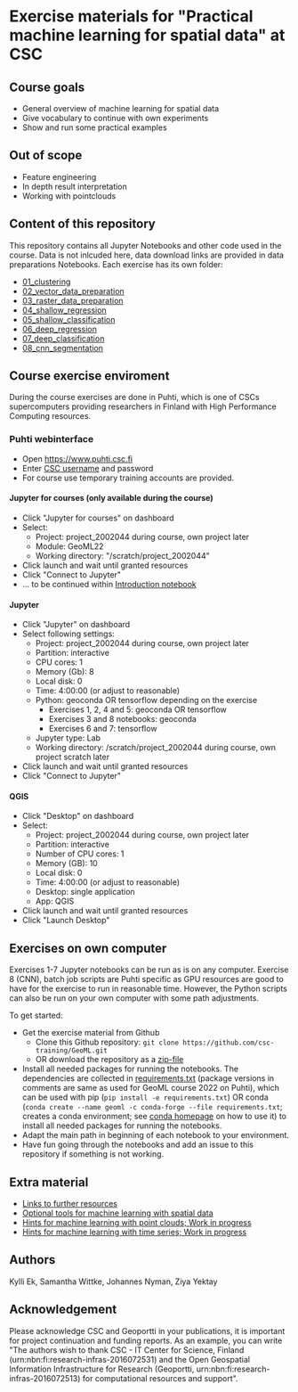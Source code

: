 # Exercise materials for "Practical machine learning for spatial data" at CSC

## Course goals
 * General overview of machine learning for spatial data
 * Give vocabulary to continue with own experiments
 * Show and run some practical examples

## Out of scope
 * Feature engineering 
 * In depth result interpretation
 * Working with pointclouds

## Content of this repository

This repository contains all Jupyter Notebooks and other code used in the course. Data is not inlcuded here, data download links are provided in data preparations Notebooks. Each exercise has its own folder:

* [01_clustering](01_clustering) 
* [02_vector_data_preparation](02_vector_data_preparation)
* [03_raster_data_preparation](03_raster_data_preparation)
* [04_shallow_regression](04_shallow_regression)
* [05_shallow_classification](05_shallow_classification)
* [06_deep_regression](06_deep_regression)
* [07_deep_classification](07_deep_classification)
* [08_cnn_segmentation](08_cnn_segmentation)


## Course exercise enviroment

During the course exercises are done in Puhti, which is one of CSCs supercomputers providing researchers in Finland with High Performance Computing resources.


### Puhti webinterface
* Open https://www.puhti.csc.fi
* Enter [CSC username](https://docs.csc.fi/accounts/) and password 
* For course use temporary training accounts are provided.
    
#### Jupyter for courses (only available during the course)

* Click "Jupyter for courses" on dashboard
* Select:
   * Project: project_2002044 during course, own project later
   * Module: GeoML22
   * Working directory: "/scratch/project_2002044"
* Click launch and wait until granted resources
* Click "Connect to Jupyter" 
* ... to be continued within [Introduction notebook](intro.ipynb)

#### Jupyter 
* Click "Jupyter" on dashboard
* Select following settings:
	* Project: project_2002044 during course, own project later 
	* Partition: interactive
	* CPU cores: 1
	* Memory (Gb): 8 
	* Local disk: 0
	* Time: 4:00:00 (or adjust to reasonable)
	* Python: geoconda OR tensorflow depending on the exercise
		* Exercises 1, 2, 4 and 5: geoconda OR tensorflow
		* Exercises 3 and 8 notebooks: geoconda
		* Exercises 6 and 7: tensorflow
	* Jupyter type: Lab
	* Working directory: /scratch/project_2002044 during course, own project scratch later
* Click launch and wait until granted resources 
* Click "Connect to Jupyter" 

#### QGIS
* Click "Desktop" on dashboard
* Select:
   * Project: project_2002044 during course, own project later
   * Partition: interactive
   * Number of CPU cores: 1
   * Memory (GB): 10
   * Local disk: 0
   * Time: 4:00:00 (or adjust to reasonable)
   * Desktop: single application
   * App: QGIS
* Click launch and wait until granted resources
* Click "Launch Desktop" 

## Exercises on own computer

Exercises 1-7 Jupyter notebooks can be run as is on any computer. Exercise 8 (CNN), batch job scripts are Puhti specific as GPU resources are good to have for the exercise to run in reasonable time. However, the Python scripts can also be run on your own computer with some path adjustments.

To get started:
* Get the exercise material from Github
	* Clone this Github repository: `git clone https://github.com/csc-training/GeoML.git` 
	* OR download the repository as a [zip-file](https://github.com/csc-training/GeoML/archive/refs/heads/main.zip)
* Install all needed packages for running the notebooks. The dependencies are collected in [requirements.txt](requirements.txt) (package versions in comments are same as used for GeoML course 2022 on Puhti), which can be used with pip (`pip install -e requirements.txt`) OR conda (`conda create --name geoml -c conda-forge --file requirements.txt`; creates a conda environment; see [conda homepage](https://docs.conda.io/projects/conda/en/latest/user-guide/getting-started.html#managing-envs) on how to use it) to install all needed packages for running the notebooks.
* Adapt the main path in beginning of each notebook to your environment.
* Have fun going through the notebooks and add an issue to this repository if something is not working.

## Extra material

* [Links to further resources](links.md)
* [Optional tools for machine learning with spatial data](tools.md)
* [Hints for machine learning with point clouds; Work in progress](point_cloud.md)
* [Hints for machine learning with time series; Work in progress](timeseries.md)


## Authors
Kylli Ek, Samantha Wittke, Johannes Nyman, Ziya Yektay

## Acknowledgement

Please acknowledge CSC and Geoportti in your publications, it is important for project continuation and funding reports. As an example, you can write "The authors wish to thank CSC - IT Center for Science, Finland (urn:nbn:fi:research-infras-2016072531) and the Open Geospatial Information Infrastructure for Research (Geoportti, urn:nbn:fi:research-infras-2016072513) for computational resources and support".
